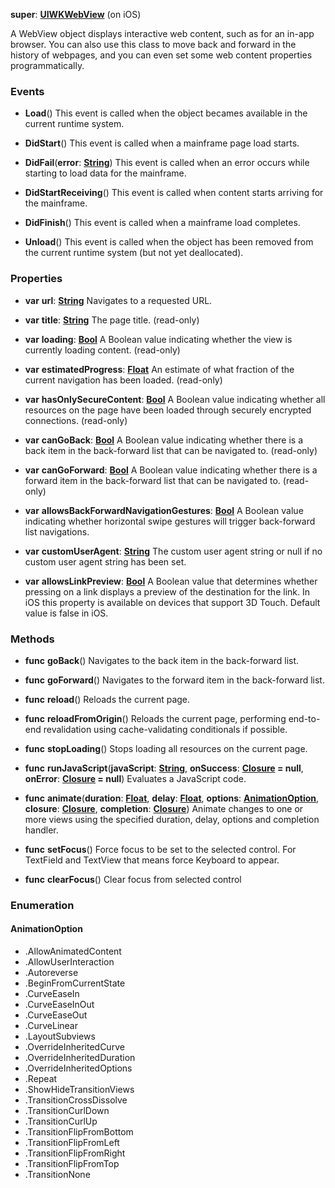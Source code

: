 **super**: **[UIWKWebView](UIWKWebView.md)** (on iOS)

A WebView object displays interactive web content, such as for an in-app browser. You can also use this class to move back and forward in the history of webpages, and you can even set some web content properties programmatically.

### Events

* **Load**()
This event is called when the object becames available in the current runtime system.

* **DidStart**()
This event is called when a mainframe page load starts.

* **DidFail**(**error**: **[String](../gravity/types.md)**)
This event is called when an error occurs while starting to load data for the mainframe.

* **DidStartReceiving**()
This event is called when content starts arriving for the mainframe.

* **DidFinish**()
This event is called when a mainframe load completes.

* **Unload**()
This event is called when the object has been removed from the current runtime system (but not yet deallocated).



### Properties

* **var** **url**: **[String](../gravity/types.md)**
Navigates to a requested URL.

* **var** **title**: **[String](../gravity/types.md)**
The page title. \(read-only\)

* **var** **loading**: **[Bool](../gravity/types.md)**
A Boolean value indicating whether the view is currently loading content. \(read-only\)

* **var** **estimatedProgress**: **[Float](../gravity/types.md)**
An estimate of what fraction of the current navigation has been loaded. \(read-only\)

* **var** **hasOnlySecureContent**: **[Bool](../gravity/types.md)**
A Boolean value indicating whether all resources on the page have been loaded through securely encrypted connections. \(read-only\)

* **var** **canGoBack**: **[Bool](../gravity/types.md)**
A Boolean value indicating whether there is a back item in the back-forward list that can be navigated to. \(read-only\)

* **var** **canGoForward**: **[Bool](../gravity/types.md)**
A Boolean value indicating whether there is a forward item in the back-forward list that can be navigated to. \(read-only\)

* **var** **allowsBackForwardNavigationGestures**: **[Bool](../gravity/types.md)**
A Boolean value indicating whether horizontal swipe gestures will trigger back-forward list navigations.

* **var** **customUserAgent**: **[String](../gravity/types.md)**
The custom user agent string or null if no custom user agent string has been set.

* **var** **allowsLinkPreview**: **[Bool](../gravity/types.md)**
A Boolean value that determines whether pressing on a link displays a preview of the destination for the link. In iOS this property is available on devices that support 3D Touch. Default value is false in iOS.



### Methods

* **func** **goBack**()
Navigates to the back item in the back-forward list.

* **func** **goForward**()
Navigates to the forward item in the back-forward list.

* **func** **reload**()
Reloads the current page.

* **func** **reloadFromOrigin**()
Reloads the current page, performing end-to-end revalidation using cache-validating conditionals if possible.

* **func** **stopLoading**()
Stops loading all resources on the current page.

* **func** **runJavaScript**(**javaScript**: **[String](../gravity/types.md)**, **onSuccess**: **[Closure](../gravity/closures.md) = null**, **onError**: **[Closure](../gravity/closures.md) = null**)
Evaluates a JavaScript code.

* **func** **animate**(**duration**: **[Float](../gravity/types.md)**, **delay**: **[Float](../gravity/types.md)**, **options**: **<a href="#_enum_AnimationOption">AnimationOption</a>**, **closure**: **[Closure](../gravity/closures.md)**, **completion**: **[Closure](../gravity/closures.md)**)
Animate changes to one or more views using the specified duration, delay, options and completion handler.

* **func** **setFocus**()
Force focus to be set to the selected control. For TextField and TextView that means force Keyboard to appear.

* **func** **clearFocus**()
Clear focus from selected control





### Enumeration

#### AnimationOption
 * .AllowAnimatedContent
 * .AllowUserInteraction
 * .Autoreverse
 * .BeginFromCurrentState
 * .CurveEaseIn
 * .CurveEaseInOut
 * .CurveEaseOut
 * .CurveLinear
 * .LayoutSubviews
 * .OverrideInheritedCurve
 * .OverrideInheritedDuration
 * .OverrideInheritedOptions
 * .Repeat
 * .ShowHideTransitionViews
 * .TransitionCrossDissolve
 * .TransitionCurlDown
 * .TransitionCurlUp
 * .TransitionFlipFromBottom
 * .TransitionFlipFromLeft
 * .TransitionFlipFromRight
 * .TransitionFlipFromTop
 * .TransitionNone



